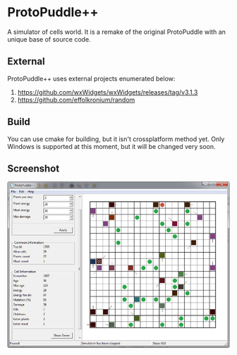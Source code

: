 # ProtoPuddle++
A simulator of cells world. It is a remake of the original ProtoPuddle with an unique base of source code.

## External
ProtoPuddle++ uses external projects enumerated below:
1. https://github.com/wxWidgets/wxWidgets/releases/tag/v3.1.3
2. https://github.com/effolkronium/random

## Build
You can use cmake for building, but it isn't crossplatform method yet. Only Windows is supported at this moment, but it will be changed very soon.

## Screenshot
![Image description](screenshots/main_window.jpg)
